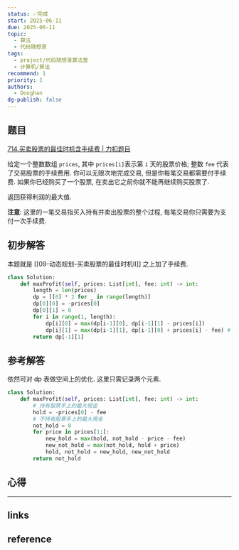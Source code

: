 ```yaml
---
status: ✅完成
start: 2025-06-11
due: 2025-06-11
topic:
  - 算法
  - 代码随想录
tags:
  - project/代码随想录算法营
  - 计算机/算法
recommend: 1
priority: 1
authors:
  - Donghan
dg-publish: false
---
```

## 题目
[714.买卖股票的最佳时机含手续费 | 力扣题目](https://leetcode.cn/problems/best-time-to-buy-and-sell-stock-with-transaction-fee/)

给定一个整数数组 `prices`, 其中 `prices[i]`表示第 `i` 天的股票价格; 整数 `fee` 代表了交易股票的手续费用. 你可以无限次地完成交易, 但是你每笔交易都需要付手续费. 如果你已经购买了一个股票, 在卖出它之前你就不能再继续购买股票了.

返回获得利润的最大值.

**注意**: 这里的一笔交易指买入持有并卖出股票的整个过程, 每笔交易你只需要为支付一次手续费.
## 初步解答
本题就是 [[09-动态规划-买卖股票的最佳时机II]] 之上加了手续费.
```python
class Solution:
    def maxProfit(self, prices: List[int], fee: int) -> int:
        length = len(prices)
        dp = [[0] * 2 for _ in range(length)]
        dp[0][0] = -prices[0]
        dp[0][1] = 0
        for i in range(1, length):
            dp[i][0] = max(dp[i-1][0], dp[i-1][1] - prices[i])
            dp[i][1] = max(dp[i-1][1], dp[i-1][0] + prices[i] - fee) # 扣除手续费
        return dp[-1][1]
```

## 参考解答
依然可对 dp 表做空间上的优化. 这里只需记录两个元素.
```python
class Solution:
    def maxProfit(self, prices: List[int], fee: int) -> int:
        # 持有股票手上的最大現金
        hold = -prices[0] - fee
        # 不持有股票手上的最大現金
        not_hold = 0
        for price in prices[1:]:
            new_hold = max(hold, not_hold - price - fee)
            new_not_hold = max(not_hold, hold + price)
            hold, not_hold = new_hold, new_not_hold
        return not_hold
```

## 心得

---
## links


## reference
